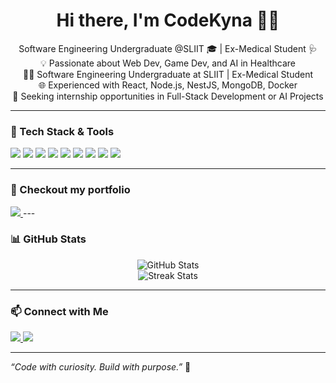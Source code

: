 
<h1 align="center">Hi there, I'm CodeKyna 👩‍💻</h1>
<p align="center">
  Software Engineering Undergraduate @SLIIT 🎓 | Ex-Medical Student 🩺  
  <br>
  💡 Passionate about Web Dev, Game Dev, and AI in Healthcare
  <br>
  🧑‍💻 Software Engineering Undergraduate at SLIIT | Ex-Medical Student
  <br>
  🌐 Experienced with React, Node.js, NestJS, MongoDB, Docker
  <br>
  🎯 Seeking internship opportunities in Full-Stack Development or AI Projects
  <br>
</p>

---

### 🔧 Tech Stack & Tools

<p align="left">
  <img src="https://img.shields.io/badge/-ReactJS-61DAFB?style=flat&logo=react&logoColor=white" />
  <img src="https://img.shields.io/badge/-Node.js-339933?style=flat&logo=node.js&logoColor=white" />
  <img src="https://img.shields.io/badge/-Express.js-000000?style=flat&logo=express&logoColor=white" />
  <img src="https://img.shields.io/badge/-NestJS-E0234E?style=flat&logo=nestjs&logoColor=white" />
  <img src="https://img.shields.io/badge/-MongoDB-47A248?style=flat&logo=mongodb&logoColor=white" />
  <img src="https://img.shields.io/badge/-TypeScript-3178C6?style=flat&logo=typescript&logoColor=white" />
  <img src="https://img.shields.io/badge/-Unity-000000?style=flat&logo=unity&logoColor=white" />
  <img src="https://img.shields.io/badge/-Docker-2496ED?style=flat&logo=docker&logoColor=white" />
  <img src="https://img.shields.io/badge/-Kubernetes-326CE5?style=flat&logo=kubernetes&logoColor=white" />
</p>

---

### 🧠 Checkout my portfolio
 <a href="https://www.kanch.me/" target="_blank">
      <img src="https://img.shields.io/badge/Portfolio-Visit-0A0A0A?style=for-the-badge&logo=firefox&logoColor=white" />
  </a>
---

### 📊 GitHub Stats

<p align="center">
  <img src="https://github-readme-stats.vercel.app/api?username=CodeKyna&show_icons=true&theme=radical" alt="GitHub Stats" />
  <br>
  <img src="https://github-readme-streak-stats.herokuapp.com/?user=CodeKyna&theme=radical" alt="Streak Stats" />
</p>

---


### 📫 Connect with Me

<p>
  <a href="https://linkedin.com/in/kanchana-k90yna1" target="_blank">
    <img src="https://img.shields.io/badge/-LinkedIn-0077B5?style=flat&logo=linkedin&logoColor=white"/>
  </a>
  <a href="mailto:kanch.prabath@gmail.com">
    <img src="https://img.shields.io/badge/-Email-D14836?style=flat&logo=gmail&logoColor=white"/>
  </a>
</p>

---

_“Code with curiosity. Build with purpose.”_ 🚀

